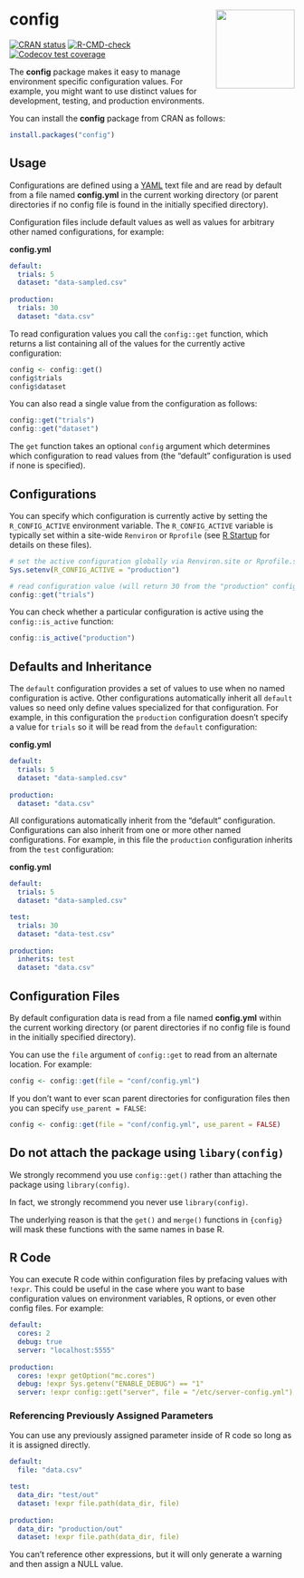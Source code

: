 
<!-- README.md is generated from README.Rmd. Please edit that file -->

# config <img src='man/figures/logo.svg' align="right" height="139" />

<!-- badges: start -->

[![CRAN
status](https://www.r-pkg.org/badges/version/config)](https://CRAN.R-project.org/package=config)
[![R-CMD-check](https://github.com/rstudio/config/workflows/R-CMD-check/badge.svg)](https://github.com/rstudio/config/actions)
[![Codecov test
coverage](https://codecov.io/gh/rstudio/config/branch/main/graph/badge.svg)](https://app.codecov.io/gh/rstudio/config?branch=main)
<!-- badges: end  -->

The **config** package makes it easy to manage environment specific
configuration values. For example, you might want to use distinct values
for development, testing, and production environments.

You can install the **config** package from CRAN as follows:

``` r
install.packages("config")
```

## Usage

Configurations are defined using a [YAML](https://yaml.org/about.html)
text file and are read by default from a file named **config.yml** in
the current working directory (or parent directories if no config file
is found in the initially specified directory).

Configuration files include default values as well as values for
arbitrary other named configurations, for example:

**config.yml**

``` yaml
default:
  trials: 5
  dataset: "data-sampled.csv"
  
production:
  trials: 30
  dataset: "data.csv"
```

To read configuration values you call the `config::get` function, which
returns a list containing all of the values for the currently active
configuration:

``` r
config <- config::get()
config$trials
config$dataset
```

You can also read a single value from the configuration as follows:

``` r
config::get("trials")
config::get("dataset")
```

The `get` function takes an optional `config` argument which determines
which configuration to read values from (the “default” configuration is
used if none is specified).

## Configurations

You can specify which configuration is currently active by setting the
`R_CONFIG_ACTIVE` environment variable. The `R_CONFIG_ACTIVE` variable
is typically set within a site-wide `Renviron` or `Rprofile` (see [R
Startup](https://stat.ethz.ch/R-manual/R-devel/library/base/html/Startup.html)
for details on these files).

``` r
# set the active configuration globally via Renviron.site or Rprofile.site
Sys.setenv(R_CONFIG_ACTIVE = "production")

# read configuration value (will return 30 from the "production" config)
config::get("trials")
```

You can check whether a particular configuration is active using the
`config::is_active` function:

``` r
config::is_active("production")
```

## Defaults and Inheritance

The `default` configuration provides a set of values to use when no
named configuration is active. Other configurations automatically
inherit all `default` values so need only define values specialized for
that configuration. For example, in this configuration the `production`
configuration doesn’t specify a value for `trials` so it will be read
from the `default` configuration:

**config.yml**

``` yaml
default:
  trials: 5
  dataset: "data-sampled.csv"
  
production:
  dataset: "data.csv"
```

All configurations automatically inherit from the “default”
configuration. Configurations can also inherit from one or more other
named configurations. For example, in this file the `production`
configuration inherits from the `test` configuration:

**config.yml**

``` yaml
default:
  trials: 5
  dataset: "data-sampled.csv"

test:
  trials: 30
  dataset: "data-test.csv"
  
production:
  inherits: test
  dataset: "data.csv"
```

## Configuration Files

By default configuration data is read from a file named **config.yml**
within the current working directory (or parent directories if no config
file is found in the initially specified directory).

You can use the `file` argument of `config::get` to read from an
alternate location. For example:

``` r
config <- config::get(file = "conf/config.yml")
```

If you don’t want to ever scan parent directories for configuration
files then you can specify `use_parent = FALSE`:

``` r
config <- config::get(file = "conf/config.yml", use_parent = FALSE)
```

## Do not attach the package using `libary(config)`

We strongly recommend you use `config::get()` rather than attaching the
package using `library(config)`.

In fact, we strongly recommend you never use `library(config)`.

The underlying reason is that the `get()` and `merge()` functions in
`{config}` will mask these functions with the same names in base R.

## R Code

You can execute R code within configuration files by prefacing values
with `!expr`. This could be useful in the case where you want to base
configuration values on environment variables, R options, or even other
config files. For example:

``` yaml
default:
  cores: 2
  debug: true
  server: "localhost:5555"
   
production:
  cores: !expr getOption("mc.cores")
  debug: !expr Sys.getenv("ENABLE_DEBUG") == "1"
  server: !expr config::get("server", file = "/etc/server-config.yml")
```

### Referencing Previously Assigned Parameters

You can use any previously assigned parameter inside of R code so long
as it is assigned directly.

``` yaml
default:
  file: "data.csv"

test:
  data_dir: "test/out"
  dataset: !expr file.path(data_dir, file)
  
production:
  data_dir: "production/out"
  dataset: !expr file.path(data_dir, file)
```

You can’t reference other expressions, but it will only generate a
warning and then assign a NULL value.

